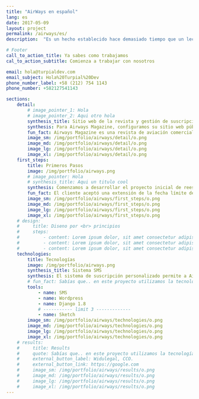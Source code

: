 ```yaml
---
title: "AirWays en español"
lang: es
date: 2017-05-09
layout: project
permalink: /airways/es/
description:  "Es un hecho establecido hace demasiado tiempo que un lector se distraerá con el contenido del texto..."

# Footer
call_to_action_title: Ya sabes como trabajamos
cal_to_action_subtitle: Comienza a trabajar con nosotros

email: hola@turpialdev.com
email_subject: Hola%20Turpial%20Dev
phone_number_label: +58 (212) 754 1143
phone_number: +582127541143

sections:
    detail:
        # image_pointer_1: Hola
        # image_pointer_2: Aqui otro hola
        synthesis_title: Sitio web de la revista y gestión de suscripciones personalizadas
        synthesis: Para Airways Magazine, configuramos su sitio web público y CMS para administrar la publicación de todas sus historias, y un sistema de gestión de suscriptores con todas las funciones.
        fun_fact: Airways Magazine es una revista de aviación comercial líder con una edición física que se encuentra en más de 35 países, y una edición digital.
        image_sm: /img/portfolio/airways/detail/o.png
        image_md: /img/portfolio/airways/detail/o.png
        image_lg: /img/portfolio/airways/detail/o.png
        image_xl: /img/portfolio/airways/detail/o.png
    first_steps:
        title: Primeros Pasos
        image: /img/portfolio/airways.png
        # image_pointer: Hola
        # synthesis_title: Aqui un titulo cool
        synthesis: Comenzamos a desarrollar el proyecto inicial de reestructuración del sitio web en diciembre de 2015 y durante el progreso comenzamos a trabajar con el cliente para desarrollar un sistema completamente personalizado para la gestión de las suscripciones a ambas ediciones de la revista.
        fun_fact: El cliente aceptó una extensión de la fecha límite debido al trabajo adicional que requería, incluido el sistema de suscripción. Nuestras negociaciones fueron siempre transparentes y puntuales.
        image_sm: /img/portfolio/airways/first_steps/o.png
        image_md: /img/portfolio/airways/first_steps/o.png
        image_lg: /img/portfolio/airways/first_steps/o.png
        image_xl: /img/portfolio/airways/first_steps/o.png
    # design:
    #     title: Diseno por <br> principios
    #     steps:
    #         - content: Lorem ipsum dolor, sit amet consectetur adipisicing elit. Voluptatibus voluptatum nemo vel reprehenderit cumque maxime perferendis. Obcaecati delectus quia non laudantium porro, dicta quae autem nobis iusto ut harum sint!
    #         - content: Lorem ipsum dolor, sit amet consectetur adipisicing elit. Voluptatibus voluptatum nemo vel reprehenderit cumque maxime perferendis.
    #         - content: Lorem ipsum dolor, sit amet consectetur adipisicing elit. Voluptatibus voluptatum nemo vel reprehenderit cumque maxime perferendis. Obcaecati delectus quia non laudantium porro.
    technologies:
        title: Tecnologías
        image: /img/portfolio/airways.png
        synthesis_title: Sistema SMS
        synthesis: El sistema de suscripción personalizado permite a Airways administrar todas las suscripciones en un mismo lugar, incluidas las suscripciones digitales y físicas; generando informes, estadísticas de ventas y preparando las listas de suscriptores e instrucciones de impresión para cada edición de la edición física y mucho más.
        # fun_fact: Sabías que.. en este proyecto utilizamos la tecnología ‘Lorem ipsum” para tal cosa texto aqui lorem ipsum para tal cosa texto aqui lorem ipsum.
        tools:
            - name: SMS
            - name: Wordpress
            - name: Django 1.8
            # ----------- limit 3 -------------
            - name: Sketch
        image_sm: /img/portfolio/airways/technologies/o.png
        image_md: /img/portfolio/airways/technologies/o.png
        image_lg: /img/portfolio/airways/technologies/o.png
        image_xl: /img/portfolio/airways/technologies/o.png
    # results:
    #     title: Results
    #     quote: Sabías que.. en este proyecto utilizamos la tecnología ‘Lorem ipsum” para tal cosa texto aqui lorem ipsum para tal cosa texto aqui lorem ipsum.
    #     external_button_label: Widulegal, CCO.
    #     external_button_link: https://google.com
    #     image_sm: /img/portfolio/airways/results/o.png
    #     image_md: /img/portfolio/airways/results/o.png
    #     image_lg: /img/portfolio/airways/results/o.png
    #     image_xl: /img/portfolio/airways/results/o.png
---
```


